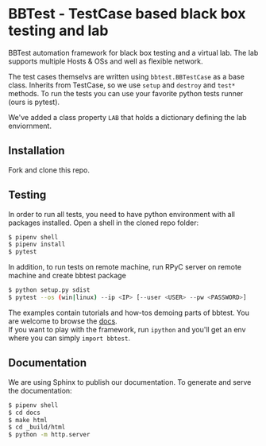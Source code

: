 BBTest - TestCase based black box testing and lab
=================================================

BBTest automation framework for black box testing and a virtual lab. The lab supports multiple Hosts & OSs and well as flexible network. 

The test cases themselvs are written using `bbtest.BBTestCase` as a base class.  Inherits from TestCase, so we use `setup` and `destroy` and `test*` methods.
To run the tests you can use your favorite python tests runner (ours is pytest).

We've added a class property `LAB` that holds a dictionary defining the lab enviornment.

Installation
------------

Fork and clone this repo.

Testing
-------
In order to run all tests, you need to have python environment with all packages installed.
Open a shell in the cloned repo folder:

```bash
$ pipenv shell
$ pipenv install
$ pytest
```

In addition, to run tests on remote machine, run RPyC server on remote machine and create bbtest package
```bash
$ python setup.py sdist
$ pytest --os (win|linux) --ip <IP> [--user <USER> --pw <PASSWORD>]
```

The examples contain tutorials and how-tos demoing parts of bbtest. You are 
welcome to browse the
[docs](https://daonb.github.io/bbtest/build/html/examples.html).  
If you want to play with the framework,  run `ipython` and you'll get an env 
where you can simply `import bbtest`.

Documentation
-------------

We are using Sphinx to publish our documentation. To generate and serve the documentation:

```bash
$ pipenv shell
$ cd docs
$ make html
$ cd _build/html
$ python -m http.server
```
